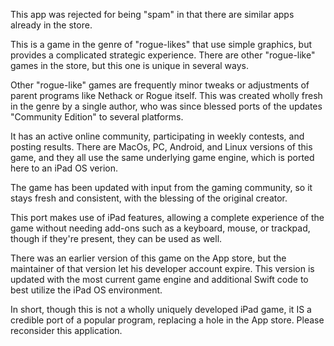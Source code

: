 This app was rejected for being "spam" in that there are similar apps already in the store.

This is a game in the genre of "rogue-likes" that use simple graphics, but provides a complicated strategic experience. There are other "rogue-like" games in the store, but this one is unique in several ways.

Other "rogue-like" games are frequently minor tweaks or adjustments of parent programs like Nethack or Rogue itself. This was created wholly fresh in the genre by a single author, who was since blessed ports of the updates "Community Edition" to several platforms.

It has an active online community, participating in weekly contests, and posting results. There are MacOs, PC, Android, and Linux versions of this game, and they all use the same underlying game engine, which is ported here to an iPad OS verion.

The game has been updated with input from the gaming community, so it stays fresh and consistent, with the blessing of the original creator.

This port makes use of iPad features, allowing a complete experience of the game without needing add-ons such as a keyboard, mouse, or trackpad, though if they're present, they can be used as well.

There was an earlier version of this game on the App store, but the maintainer of that version let his developer account expire. This version is updated with the most current game engine and additional Swift code to best utilize the iPad OS environment.

In short, though this is not a wholly uniquely developed iPad game, it IS a credible port of a popular program, replacing a hole in the App store. Please reconsider this application.